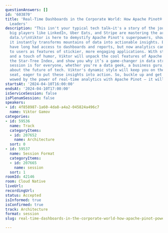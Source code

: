 ```yaml
---
questionAnswers: []
id: '603870'
title: 'Real-Time Dashboards in the Corporate World: How Apache Pinot® Powers Industry
  Leaders'
description: "This isn't your typical tech talk—it's a story of the journey into how
  big players like LinkedIn, Uber Eats, and Stripe are mastering the art of real-time
  data.\r\nViktor is here to demystify Apache Pinot's superpowers, showing you how
  it instantly transforms mountains of data into actionable insights. Business decision-makers
  have long had access to dashboards and reports, but now analytics can be made available
  to users as features of stickier, more engaging applications. With stories, insights,
  and a touch of humor, Viktor will unpack the cool features of Apache Pinot, including
  the Star-Tree Index, and show you why it’s a game-changer in data strategy.\r\nThis
  session is for everyone, whether you're a data geek, a business guru, or just curious
  about the future of tech. Viktor's dynamic style will keep you on the edge of your
  seat, eager to put these insights into action. So, buckle up and get ready to be
  wowed by the power of real-time analytics with Apache Pinot – it will be a blast!"
startsAt: '2024-04-10T16:00:00'
endsAt: '2024-04-10T17:00:00'
isServiceSession: false
isPlenumSession: false
speakers:
- id: 4f858987-1a60-4da8-a4a2-045824a496c7
  name: Viktor Gamov
categories:
- id: 59536
  name: Track
  categoryItems:
  - id: 207652
    name: Architecture
  sort: 0
- id: 59537
  name: Session Format
  categoryItems:
  - id: 207665
    name: session
  sort: 1
roomId: 42146
room: Cloud Native
liveUrl: 
recordingUrl: 
status: Accepted
isInformed: true
isConfirmed: true
track: Architecture
format: session
slug: real-time-dashboards-in-the-corporate-world-how-apache-pinot-powers-industry-leaders

---
```

